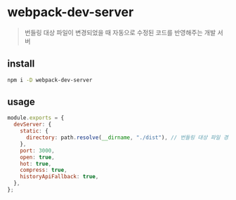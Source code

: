 # webpack-dev-server

> 번들링 대상 파일이 변경되었을 때 자동으로 수정된 코드를 반영해주는 개발 서버

## install

```sh
npm i -D webpack-dev-server
```

## usage

```js
module.exports = {
  devServer: {
    static: {
      directory: path.resolve(__dirname, "./dist"), // 번들링 대상 파일 경로
    },
    port: 3000,
    open: true,
    hot: true,
    compress: true,
    historyApiFallback: true,
  },
};
```
